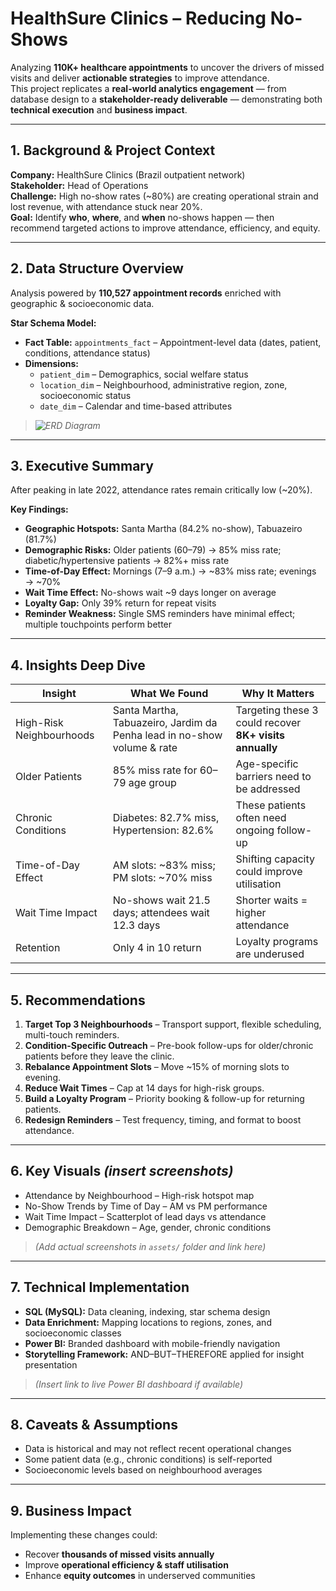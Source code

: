 # HealthSure Clinics – Reducing No-Shows

Analyzing **110K+ healthcare appointments** to uncover the drivers of missed visits and deliver **actionable strategies** to improve attendance.  
This project replicates a **real-world analytics engagement** — from database design to a **stakeholder-ready deliverable** — demonstrating both **technical execution** and **business impact**.

---

## 1. Background & Project Context
**Company:** HealthSure Clinics (Brazil outpatient network)  
**Stakeholder:** Head of Operations  
**Challenge:** High no-show rates (~80%) are creating operational strain and lost revenue, with attendance stuck near 20%.  
**Goal:** Identify **who**, **where**, and **when** no-shows happen — then recommend targeted actions to improve attendance, efficiency, and equity.  

---

## 2. Data Structure Overview
Analysis powered by **110,527 appointment records** enriched with geographic & socioeconomic data.  

**Star Schema Model:**  
- **Fact Table:** `appointments_fact` – Appointment-level data (dates, patient, conditions, attendance status)  
- **Dimensions:**  
  - `patient_dim` – Demographics, social welfare status  
  - `location_dim` – Neighbourhood, administrative region, zone, socioeconomic status  
  - `date_dim` – Calendar and time-based attributes  

> *![ERD Diagram](assets/erd.png)*

---

## 3. Executive Summary
After peaking in late 2022, attendance rates remain critically low (~20%).  

**Key Findings:**  
- **Geographic Hotspots:** Santa Martha (84.2% no-show), Tabuazeiro (81.7%)  
- **Demographic Risks:** Older patients (60–79) → 85% miss rate; diabetic/hypertensive patients → 82%+ miss rate  
- **Time-of-Day Effect:** Mornings (7–9 a.m.) → ~83% miss rate; evenings → ~70%  
- **Wait Time Effect:** No-shows wait ~9 days longer on average  
- **Loyalty Gap:** Only 39% return for repeat visits  
- **Reminder Weakness:** Single SMS reminders have minimal effect; multiple touchpoints perform better  

---

## 4. Insights Deep Dive

| Insight | What We Found | Why It Matters |
| --- | --- | --- |
| High-Risk Neighbourhoods | Santa Martha, Tabuazeiro, Jardim da Penha lead in no-show volume & rate | Targeting these 3 could recover **8K+ visits annually** |
| Older Patients | 85% miss rate for 60–79 age group | Age-specific barriers need to be addressed |
| Chronic Conditions | Diabetes: 82.7% miss, Hypertension: 82.6% | These patients often need ongoing follow-up |
| Time-of-Day Effect | AM slots: ~83% miss; PM slots: ~70% miss | Shifting capacity could improve utilisation |
| Wait Time Impact | No-shows wait 21.5 days; attendees wait 12.3 days | Shorter waits = higher attendance |
| Retention | Only 4 in 10 return | Loyalty programs are underused |

---

## 5. Recommendations
1. **Target Top 3 Neighbourhoods** – Transport support, flexible scheduling, multi-touch reminders.  
2. **Condition-Specific Outreach** – Pre-book follow-ups for older/chronic patients before they leave the clinic.  
3. **Rebalance Appointment Slots** – Move ~15% of morning slots to evening.  
4. **Reduce Wait Times** – Cap at 14 days for high-risk groups.  
5. **Build a Loyalty Program** – Priority booking & follow-up for returning patients.  
6. **Redesign Reminders** – Test frequency, timing, and format to boost attendance.  

---

## 6. Key Visuals *(insert screenshots)*
- Attendance by Neighbourhood – High-risk hotspot map  
- No-Show Trends by Time of Day – AM vs PM performance  
- Wait Time Impact – Scatterplot of lead days vs attendance  
- Demographic Breakdown – Age, gender, chronic conditions  

> *(Add actual screenshots in `assets/` folder and link here)*

---

## 7. Technical Implementation
- **SQL (MySQL):** Data cleaning, indexing, star schema design  
- **Data Enrichment:** Mapping locations to regions, zones, and socioeconomic classes  
- **Power BI:** Branded dashboard with mobile-friendly navigation  
- **Storytelling Framework:** AND–BUT–THEREFORE applied for insight presentation  

> *(Insert link to live Power BI dashboard if available)*

---

## 8. Caveats & Assumptions
- Data is historical and may not reflect recent operational changes  
- Some patient data (e.g., chronic conditions) is self-reported  
- Socioeconomic levels based on neighbourhood averages  

---

## 9. Business Impact
Implementing these changes could:  
- Recover **thousands of missed visits annually**  
- Improve **operational efficiency & staff utilisation**  
- Enhance **equity outcomes** in underserved communities  
